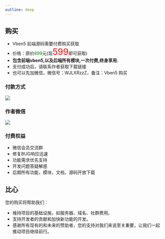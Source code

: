 ```yaml
---
outline: deep
---
```


## 购买
* Vben5 前端源码需要付费购买获取
* 价格：原价<span style="color:green;font-size:14px;">899</span>元(现<span style="color:red;font-size:28px;">599</span>即可获取)
* **包含前端vben5,以及后端所有模块,一次付费,终身享用.**
* 支付成功后，请联系作者获取下载链接
* 也可以先加微信，微信号：WJLXRzzZ，备注：Vben5 购买

### 付款方式
![](https://lion-abp-pro.oss-cn-shenzhen.aliyuncs.com/foods/1865124ad6d3436b93815a33ce7efa78_donate.png)

### 作者微信
![](https://lion-abp-pro.oss-cn-shenzhen.aliyuncs.com/foods/aecf1b7ec766480a9ed515c9a1e057e2_wechat.png)

### 付费权益
* 微信会员交流群
* 修复BUG响应迅速
* 功能需求优先支持
* 开发问题答疑解惑
* 后期所有功能，模块，文档，源码开放下载


## 比心
您的购买将帮助我们：
- 维持项目的基础设施，如服务器、域名、社群费用。
- 支持开发者的贡献和加快新功能的开发。
- 感谢所有现有的和未来的赞助者，您的支持对我们来说至关重要，让我们一起推动项目继续前行。